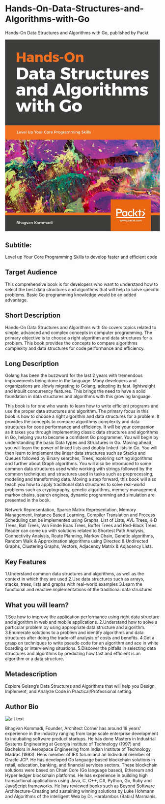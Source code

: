 # Hands-On-Data-Structures-and-Algorithms-with-Go
Hands-On Data Structures and Algorithms with Go, published by Packt

![alt text](https://github.com/bhagvank/arc/blob/master/IMG_5386.JPG)


## Subtitle: 
Level up Your Core Programming Skills to develop faster and efficient code

## Target Audience 
This comprehensive book is for developers who want to understand how to select the best data structures and algorithms that will help to solve specific problems. Basic Go programming knowledge would be an added advantage.

## Short Description
Hands-On Data Structures and Algorithms with Go covers topics related to simple, advanced and complex concepts in computer programming. The primary objective is to choose a right algorithm and data structures for a problem. This book provides the concepts to compare algorithms complexity and data structures for code performance and efficiency.

## Long Description
Golang has been the buzzword for the last 2 years with tremendous improvements being done in the language. Many developers and organizations are slowly migrating to Golang, adopting its fast, lightweight and inbuilt concurrency features. This brings the need to have a solid foundation in data structures and algorithms with this growing language.

This book is for one who wants to learn how to write efficient programs and use the proper data structures and algorithm. The primary focus in this book is how to choose a right algorithm and data structures for a problem. It provides the concepts to compare algorithms complexity and data structures for code performance and efficiency. It will be your companion as it takes you through implementing classic data structures and algorithms in Go, helping you to become a confident Go programmer. You will begin by understanding the basic Data types and Structures in Go. Moving ahead, you will learn the power of linked lists and doubly linked lists in Go. You will then learn to implement the linear data structures such as Stacks and Queues followed by Binary searches, Trees, exploring sorting algorithms and further about Graph algorithms. You will also be introduced to some common data structures used while working with strings followed by the common techniques and structures used in tasks such as preprocessing, modeling and transforming data. Moving a step forward, this book will also teach you how to apply traditional data structures to solve real-world problems such as cryptography, genetic algorithms, memory management, markov chains, search engines, dynamic programming and simulation are presented in the book.

Network Representation, Sparse Matrix Representation, Memory Management, Instance Based Learning, Compiler Translation and Process Scheduling  can be implemented using Graphs, List of Lists, AVL Trees, K-D Trees, Ball Trees, Van Emde Boas Trees, Buffer Trees and Red-Black Trees. Reader can come up with solutions related to  Shortest Path Analysis, Connectivity Analysis, Route Planning, Markov Chain, Genetic algorithms, Random Walk & Approximation algorithms using Directed & Undirected Graphs, Clustering Graphs, Vectors, Adjacency Matrix & Adjacency Lists.


## Key Features
1.Understand common data structures and algorithms, as well as the context in which they are used
2.Use data structures such as arrays, stacks, trees, lists and graphs with real-world examples
3.Learn the functional and reactive implementations of the traditional data structures

## What you will learn?
1.See how to improve the application performance using right data structure and algorithm in web and mobile applications.
2.Understand how to solve a particular problem by using appropriate data structure and algorithm.
3.Enumerate solutions to a problem and identify algorithms and data structures after doing the trade-off analysis of costs and benefits.
4.Get a grasp on techniques to write pseudo code for an algorithm and ace in white boarding or interviewing situations.
5.Discover the pitfalls in selecting data structures and algorithms by predicting how fast and efficient is an algorithm or a data structure.

## Metadescription
Explore Golang’s Data Structures and Algorithms that will help you Design, Implement, and Analyze Code in Practical/Professional setting.

## Author Bio

![alt text](https://avatars1.githubusercontent.com/u/2901756?s=96&v=4)

Bhagvan Kommadi, Founder, Architect Corner has around 18 years’ experience in the industry ranging from large scale enterprise development to incubating software product startups. He has done Masters in Industrial Systems Engineering at Georgia Institute of Technology (1997) and Bachelors in Aerospace Engineering from Indian Institute of Technology, Madras (1993). He is member of IFX forum and an Individual member of Oracle JCP. 
He has developed Go language based blockchain solutions in retail, education, banking, and financial services sectors. These blockchain solutions were based on Chain Core (Go language based), Ethereum and Hyper ledger blockchain platforms. He has experience in building high transactional applications using Java, C, C++, C#, Python, Go, Ruby and JavaScript frameworks. He has reviewed books such as Beyond Software Architecture-Creating and sustaining winning solutions by Luke Hohmann and Algorithms of the intelligent Web by Dr. Haralambos (Babis) Marmanis.
